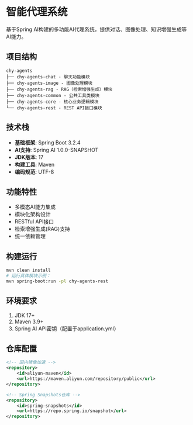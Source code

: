 # 智能代理系统

基于Spring AI构建的多功能AI代理系统，提供对话、图像处理、知识增强生成等AI能力。

## 项目结构

```
chy-agents
├── chy-agents-chat - 聊天功能模块
├── chy-agents-image - 图像处理模块
├── chy-agents-rag - RAG（检索增强生成）模块
├── chy-agents-common - 公共工具类模块
├── chy-agents-core - 核心业务逻辑模块
└── chy-agents-rest - REST API接口模块
```

## 技术栈

- **基础框架**: Spring Boot 3.2.4
- **AI支持**: Spring AI 1.0.0-SNAPSHOT
- **JDK版本**: 17
- **构建工具**: Maven
- **编码规范**: UTF-8

## 功能特性

- 多模态AI能力集成
- 模块化架构设计
- RESTful API接口
- 检索增强生成(RAG)支持
- 统一依赖管理

## 构建运行

```bash
mvn clean install
# 运行具体模块示例：
mvn spring-boot:run -pl chy-agents-rest
```

## 环境要求

1. JDK 17+
2. Maven 3.9+
3. Spring AI API密钥（配置于application.yml）

## 仓库配置

```xml
<!-- 国内镜像加速 -->
<repository>
    <id>aliyun-maven</id>
    <url>https://maven.aliyun.com/repository/public</url>
</repository>

<!-- Spring Snapshots仓库 -->
<repository>
    <id>spring-snapshots</id>
    <url>https://repo.spring.io/snapshot</url>
</repository>
```